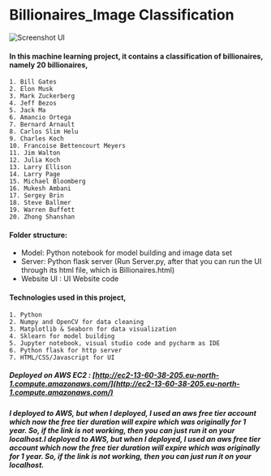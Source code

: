 # Billionaires_Image Classification

![Screenshot UI](https://github.com/Michs224/Billionaires_Image-Classification/assets/128117104/4dfac9f4-8c78-4d81-92e3-30b7e8ecab73)


#### In this machine learning project, it contains a classification of billionaires, namely 20 billionaires,

    1. Bill Gates
    2. Elon Musk
    3. Mark Zuckerberg
    4. Jeff Bezos
    5. Jack Ma
    6. Amancio Ortega
    7. Bernard Arnault
    8. Carlos Slim Helu
    9. Charles Koch
    10. Francoise Bettencourt Meyers
    11. Jim Walton
    12. Julia Koch
    13. Larry Ellison
    14. Larry Page
    15. Michael Bloomberg
    16. Mukesh Ambani
    17. Sergey Brin
    18. Steve Ballmer
    19. Warren Buffett
    20. Zhong Shanshan

#### Folder structure:

  - Model: Python notebook for model building and image data set
  - Server: Python flask server (Run Server.py, after that you can run the UI through its html file, which is Billionaires.html)
  - Website UI : UI Website code

#### Technologies used in this project,

    1. Python
    2. Numpy and OpenCV for data cleaning
    3. Matplotlib & Seaborn for data visualization
    4. Sklearn for model building
    5. Jupyter notebook, visual studio code and pycharm as IDE
    6. Python flask for http server
    7. HTML/CSS/Javascript for UI

##### Deployed on AWS EC2 : [http://ec2-13-60-38-205.eu-north-1.compute.amazonaws.com/](http://ec2-13-60-38-205.eu-north-1.compute.amazonaws.com/)

_**I deployed to AWS, but when I deployed, I used an aws free tier account which now the free tier duration will expire which was originally for 1 year. So, if the link is not working, then you can just run it on your localhost.I deployed to AWS, but when I deployed, I used an aws free tier account which now the free tier duration will expire which was originally for 1 year. So, if the link is not working, then you can just run it on your localhost.**_
